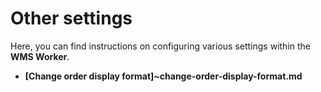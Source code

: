 # Other settings 

Here, you can find instructions on configuring various settings within the **WMS Worker**. 

- **[Change order display format]~change-order-display-format.md**
